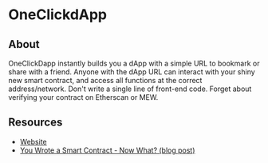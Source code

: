 # OneClickdApp

## About

OneClickDapp instantly builds you a dApp with a simple URL to bookmark or share with a friend. Anyone with the dApp URL can interact with your shiny new smart contract, and access all functions at the correct address/network. Don't write a single line of front-end code. Forget about verifying your contract on Etherscan or MEW.

## Resources

* [Website](https://oneclickdapp.com/)
* [You Wrote a Smart Contract - Now What? \(blog post\)](https://medium.com/@pi0neerpat/you-wrote-a-smart-contract-now-what-a9153a5ee91d/)

